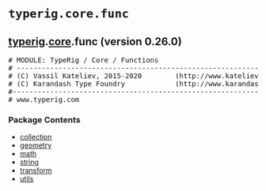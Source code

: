 

<a name="typerig.core.func"></a>

# `typerig.core.func`


<h2><a href="./typerig.html">typerig</a>.<a href="./typerig.core.html">core</a>.func (<span class="info">version 0.26.0)</h2> <div class="module">  <div class="docstring">

<pre class="doc" markdown="0"># MODULE: TypeRig / Core / Functions
# -----------------------------------------------------------
# (C) Vassil Kateliev, 2015-2020        (http://www.kateliev.com)
# (C) Karandash Type Foundry            (http://www.karandash.eu)
#------------------------------------------------------------
# www.typerig.com</pre>

</div>  <div class="modules"><h3>Package Contents</h3><ul class="list"><li><a href="./typerig.core.func.collection.html">collection</a></li><li><a href="./typerig.core.func.geometry.html">geometry</a></li><li><a href="./typerig.core.func.math.html">math</a></li><li><a href="./typerig.core.func.string.html">string</a></li><li><a href="./typerig.core.func.transform.html">transform</a></li><li><a href="./typerig.core.func.utils.html">utils</a></li></ul></div></div>
